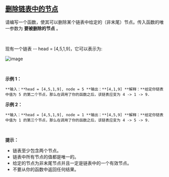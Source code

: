 ## [删除链表中的节点](https://leetcode-cn.com/problems/delete-node-in-a-linked-list/)

请编写一个函数，使其可以删除某个链表中给定的（非末尾）节点。传入函数的唯一参数为 **要被删除的节点** 。

 

现有一个链表 -- head = [4,5,1,9]，它可以表示为:

![image](https://assets.leetcode-cn.com/aliyun-lc-upload/uploads/2019/01/19/237_example.png)

 

**示例 1：**

`**输入：**head = [4,5,1,9], node = 5
**输出：**[4,1,9]
**解释：**给定你链表中值为 5 的第二个节点，那么在调用了你的函数之后，该链表应变为 4 -> 1 -> 9.
`

**示例 2：**

`**输入：**head = [4,5,1,9], node = 1
**输出：**[4,5,9]
**解释：**给定你链表中值为 1 的第三个节点，那么在调用了你的函数之后，该链表应变为 4 -> 5 -> 9.
`

 

**提示：**

*   链表至少包含两个节点。
*   链表中所有节点的值都是唯一的。
*   给定的节点为非末尾节点并且一定是链表中的一个有效节点。
*   不要从你的函数中返回任何结果。